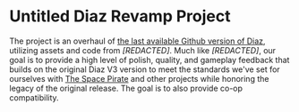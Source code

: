 # Untitled Diaz Revamp Project

The project is an overhaul of [the last available Github version of Diaz](https://github.com/wildweasel486/ww-diaz-v3), utilizing assets and code from _[REDACTED]_. Much like _[REDACTED]_, our goal is to provide a high level of polish, quality, and gameplay feedback that builds on the original Diaz V3 version to meet the standards we've set for ourselves with [The Space Pirate](https://www.bluevertigo.org/thespacepirate) and other projects while honoring the legacy of the original release. The goal is to also provide co-op compatibility.
